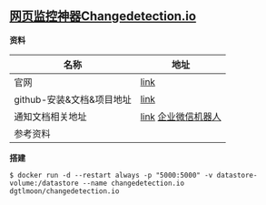 ##  [网页监控神器Changedetection.io](https://zhuanlan.zhihu.com/p/1905020084323333450)

**资料**

| 名称                      | 地址                                                         |
| ------------------------- | ------------------------------------------------------------ |
| 官网                      | [link](https://changedetection.io/)                          |
| github-安装&文档&项目地址 | [link](https://github.com/dgtlmoon/changedetection.io?tab=readme-ov-file) |
| 通知文档相关地址          | [link](https://github.com/caronc/apprise)  [企业微信机器人](https://github.com/caronc/apprise/wiki/Notify_wecombot) |
| 参考资料                  |                                                              |

**搭建**

```shell
$ docker run -d --restart always -p "5000:5000" -v datastore-volume:/datastore --name changedetection.io dgtlmoon/changedetection.io
```

